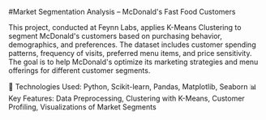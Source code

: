 #Market Segmentation Analysis – McDonald's Fast Food Customers

This project, conducted at Feynn Labs, applies K-Means Clustering to segment McDonald's customers based on purchasing behavior, demographics, and preferences. The dataset includes customer spending patterns, frequency of visits, preferred menu items, and price sensitivity. The goal is to help McDonald's optimize its marketing strategies and menu offerings for different customer segments.

🚀 Technologies Used: Python, Scikit-learn, Pandas, Matplotlib, Seaborn
📊 Key Features: Data Preprocessing, Clustering with K-Means, Customer Profiling, Visualizations of Market Segments
